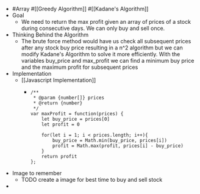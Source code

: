 - #Array #[[Greedy Algorithm]] #[[Kadane's Algorithm]]
- Goal
	- We need to return the max profit given an array of prices of a stock during consecutive days. We can only buy and sell once.
- Thinking Behind the Algorithm
	- The brute force method would have us check all subsequent prices after any stock buy price resulting in a n^2 algorithm but we can modify Kadane's Algorithm to solve it more efficiently.  With the variables buy_price and max_profit we can find a minimum buy price and the maximum profit for subsequent prices
- Implementation
	- [[Javascript Implementation]]
		- ```
		  /**
		   * @param {number[]} prices
		   * @return {number}
		   */
		  var maxProfit = function(prices) {
		      let buy_price = prices[0]
		      let profit = 0
		  
		      for(let i = 1; i < prices.length; i++){
		          buy_price = Math.min(buy_price, prices[i])
		          profit = Math.max(profit, prices[i] - buy_price)
		      }
		      return profit
		  };
		  ```
- Image to remember
	- TODO create a image for best time to buy and sell stock
-